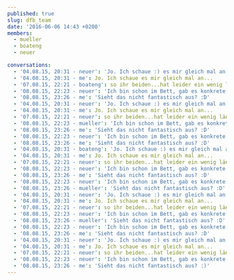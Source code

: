 ```yaml
---
published: true
slug: dfb_team
date: '2016-06-06 14:43 +0200'
members:
  - mueller
  - boateng
  - neuer

conversations:
  - '04.08.15, 20:31 - neuer': 'Jo. Ich schaue :) es mir gleich mal an...'
  - '04.08.15, 20:31 - me': Jo. Ich schaue es mir gleich mal an...
  - '07.08.15, 22:21 - boateng': so ihr beiden...hat leider ein wenig länger gedauert...habt ihr noch zeit?
  - '08.08.15, 22:23 - ‪neuer': 'Ich bin schon im Bett, gab es konkrete Fragen zu der Mail?'
  - '08.08.15, 23:26 - me': 'Sieht das nicht fantastisch aus? :D'
  - '04.08.15, 20:31 - neuer': 'Jo. Ich schaue :) es mir gleich mal an...'
  - '04.08.15, 20:31 - me': Jo. Ich schaue es mir gleich mal an...
  - '07.08.15, 22:21 - neuer': so ihr beiden...hat leider ein wenig länger gedauert...habt ihr noch zeit?
  - '08.08.15, 22:23 - mueller': 'Ich bin schon im Bett, gab es konkrete Fragen zu der Mail?'
  - '08.08.15, 23:26 - me': 'Sieht das nicht fantastisch aus? :D'
  - '08.08.15, 22:23 - ‪neuer': 'Ich bin schon im Bett, gab es konkrete Fragen zu der Mail?'
  - '08.08.15, 23:26 - me': 'Sieht das nicht fantastisch aus? :D'
  - '04.08.15, 20:31 - boateng': 'Jo. Ich schaue :) es mir gleich mal an...'
  - '04.08.15, 20:31 - me': Jo. Ich schaue es mir gleich mal an...
  - '07.08.15, 22:21 - neuer': so ihr beiden...hat leider ein wenig länger gedauert...habt ihr noch zeit?
  - '08.08.15, 22:23 - ‪neuer': 'Ich bin schon im Bett, gab es konkrete Fragen zu der Mail?'
  - '08.08.15, 23:26 - me': 'Sieht das nicht fantastisch aus? :D'
  - '08.08.15, 22:23 - ‪neuer': 'Ich bin schon im Bett, gab es konkrete Fragen zu der Mail?'
  - '08.08.15, 23:26 - mueller': 'Sieht das nicht fantastisch aus? :D'
  - '04.08.15, 20:31 - neuer': 'Jo. Ich schaue :) es mir gleich mal an...'
  - '04.08.15, 20:31 - me': Jo. Ich schaue es mir gleich mal an...
  - '07.08.15, 22:21 - neuer': so ihr beiden...hat leider ein wenig länger gedauert...habt ihr noch zeit?
  - '08.08.15, 22:23 - ‪neuer': 'Ich bin schon im Bett, gab es konkrete Fragen zu der Mail?'
  - '08.08.15, 23:26 - mueller': 'Sieht das nicht fantastisch aus? :D'
  - '08.08.15, 22:23 - ‪neuer': 'Ich bin schon im Bett, gab es konkrete Fragen zu der Mail?'
  - '08.08.15, 23:26 - me': 'Sieht das nicht fantastisch aus? :D'
  - '04.08.15, 20:31 - neuer': 'Jo. Ich schaue :) es mir gleich mal an...'
  - '04.08.15, 20:31 - me': Jo. Ich schaue es mir gleich mal an...
  - '07.08.15, 22:21 - neuer': so ihr beiden...hat leider ein wenig länger gedauert...habt ihr noch zeit?
  - '08.08.15, 22:23 - ‪neuer': 'Ich bin schon im Bett, gab es konkrete Fragen zu der Mail?'
  - '08.08.15, 23:26 - me': 'Sieht das nicht fantastisch aus? :)'
---
```

